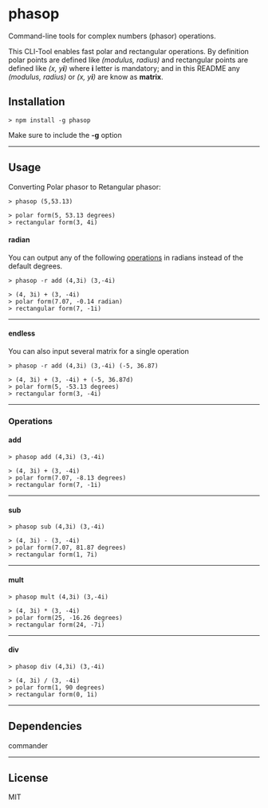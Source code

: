 # phasop

Command-line tools for complex numbers (phasor) operations.

This CLI-Tool enables fast polar and rectangular operations.
By definition polar points are defined like _(modulus, radius)_ and rectangular points are defined like _(x, y**i**)_ where **i** letter is mandatory; and in this README any _(modulus, radius)_ or _(x, y**i**)_ are know as **matrix**.


## Installation
```shell
> npm install -g phasop
```
Make sure to include the **-g** option

---

## Usage

Converting Polar phasor to Retangular phasor:
```shell
> phasop (5,53.13)
```
```shell
> polar form(5, 53.13 degrees)
> rectangular form(3, 4i)
```

#### radian
You can output any of the following [operations](https://www.npmjs.com/package/phasop#operations) in radians instead of the default degrees.
```shell
> phasop -r add (4,3i) (3,-4i)
```
```shell
> (4, 3i) + (3, -4i)
> polar form(7.07, -0.14 radian)
> rectangular form(7, -1i)
```

___

#### endless
You can also input several matrix for a single operation
```shell
> phasop -r add (4,3i) (3,-4i) (-5, 36.87)
```
```shell
> (4, 3i) + (3, -4i) + (-5, 36.87d)
> polar form(5, -53.13 degrees)
> rectangular form(3, -4i)
```

---

### Operations

#### add
```shell
> phasop add (4,3i) (3,-4i)
```
```shell
> (4, 3i) + (3, -4i)
> polar form(7.07, -8.13 degrees)
> rectangular form(7, -1i)
```

___

#### sub
```shell
> phasop sub (4,3i) (3,-4i)
```
```shell
> (4, 3i) - (3, -4i)
> polar form(7.07, 81.87 degrees)
> rectangular form(1, 7i)
```

___

#### mult
```shell
> phasop mult (4,3i) (3,-4i)
```
```shell
> (4, 3i) * (3, -4i)
> polar form(25, -16.26 degrees)
> rectangular form(24, -7i)
```

___

#### div
```shell
> phasop div (4,3i) (3,-4i)
```
```shell
> (4, 3i) / (3, -4i)
> polar form(1, 90 degrees)
> rectangular form(0, 1i)
```

---

## Dependencies

commander

---

## License

MIT
